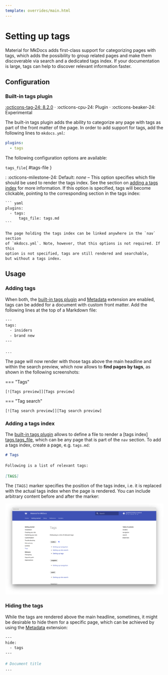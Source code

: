```yaml
---
template: overrides/main.html
---
```


# Setting up tags

Material for MkDocs adds first-class support for categorizing pages with tags,
which adds the possibility to group related pages and make them discoverable
via search and a dedicated tags index. If your documentation is large, tags
can help to discover relevant information faster.

## Configuration

### Built-in tags plugin

[:octicons-tag-24: 8.2.0][tags support] ·
:octicons-cpu-24: Plugin ·
:octicons-beaker-24: Experimental

The built-in tags plugin adds the ability to categorize any page with tags
as part of the front matter of the page. In order to add support for tags, add
the following lines to `mkdocs.yml`:

``` yaml
plugins:
  - tags
```

The following configuration options are available:

`tags_file`{ #tags-file }

:   :octicons-milestone-24: Default: _none_ – This option specifies which file
    should be used to render the tags index. See the section on [adding a tags 
    index] for more information. If this option is specified, tags will
    become clickable, pointing to the corresponding section in the tags index:

    ``` yaml
    plugins:
      - tags:
          tags_file: tags.md
    ```

    The page holding the tags index can be linked anywhere in the `nav` section
    of `mkdocs.yml`. Note, however, that this options is not required. If this
    option is not specified, tags are still rendered and searchable,
    but without a tags index.

  [tags support]: https://github.com/squidfunk/mkdocs-material/releases/tag/8.2.0
  [adding a tags index]: #adding-a-tags-index

## Usage

### Adding tags

When both, the [built-in tags plugin] and [Metadata] extension are enabled,
tags can be added for a document with custom front matter. Add the following
lines at the top of a Markdown file:

``` bash
---
tags:
  - insiders
  - brand new
---

...
```

The page will now render with those tags above the main headline and within the
search preview, which now allows to __find pages by tags__, as shown in the
following screenshots:

=== "Tags"

    [![Tags preview]][Tags preview]

=== "Tag search"

    [![Tag search preview]][Tag search preview]

  [built-in tags plugin]: #built-in-tags-plugin
  [Metadata]: extensions/python-markdown.md#metadata
  [Tags preview]: ../assets/screenshots/tags.png
  [Tag search preview]: ../assets/screenshots/tags-search.png

### Adding a tags index

The [built-in tags plugin] allows to define a file to render a [tags index]
[tags.tags_file], which can be any page that is part of the `nav` section. To
add a tags index, create a page, e.g. `tags.md`:

``` markdown
# Tags

Following is a list of relevant tags:

[TAGS]
```

The `[TAGS]` marker specifies the position of the tags index, i.e. it is
replaced with the actual tags index when the page is rendered. You can include
arbitrary content before and after the marker:

[![Tags index][9]][9]

  [tags.tags_file]: #tags-file
  [9]: ../assets/screenshots/tags-index.png

### Hiding the tags

While the tags are rendered above the main headline, sometimes, it might be
desirable to hide them for a specific page, which can be achieved by using the
[Metadata] extension:

``` bash
---
hide:
  - tags
---

# Document title
...
```
